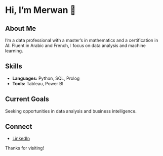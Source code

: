# Hi, I’m Merwan 👋

## About Me
I’m a data professional with a master’s in mathematics and a certification in AI. Fluent in Arabic and French, I focus on data analysis and machine learning.

## Skills
- **Languages:** Python, SQL, Prolog
- **Tools:** Tableau, Power BI

## Current Goals
Seeking opportunities in data analysis and business intelligence.

## Connect
- [LinkedIn](https://www.linkedin.com/in/merwan-chaoui-89861b224/)

Thanks for visiting!
